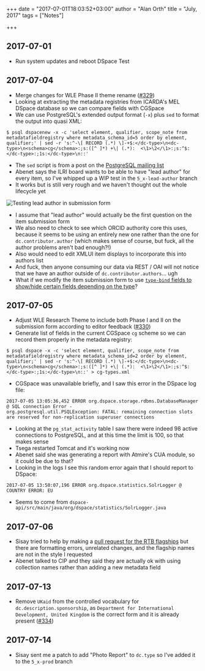 +++
date = "2017-07-01T18:03:52+03:00"
author = "Alan Orth"
title = "July, 2017"
tags = ["Notes"]

+++
## 2017-07-01

- Run system updates and reboot DSpace Test

## 2017-07-04

- Merge changes for WLE Phase II theme rename ([#329](https://github.com/ilri/DSpace/pull/329))
- Looking at extracting the metadata registries from ICARDA's MEL DSpace database so we can compare fields with CGSpace
- We can use PostgreSQL's extended output format (`-x`) plus `sed` to format the output into quasi XML:

<!--more-->

```
$ psql dspacenew -x -c 'select element, qualifier, scope_note from metadatafieldregistry where metadata_schema_id=5 order by element, qualifier;' | sed -r 's:^-\[ RECORD (.*) \]-+$:</dc-type>\n<dc-type>\n<schema>cg</schema>:;s:([^ ]*) +\| (.*):  <\1>\2</\1>:;s:^$:</dc-type>:;1s:</dc-type>\n::'
```

- The `sed` script is from a post on the [PostgreSQL mailing list](https://www.postgresql.org/message-id/437E44A5.508%40ultimeth.com)
- Abenet says the ILRI board wants to be able to have "lead author" for every item, so I've whipped up a WIP test in the `5_x-lead-author` branch
- It works but is still very rough and we haven't thought out the whole lifecycle yet

![Testing lead author in submission form](/cgspace-notes/2017/07/lead-author-test.png)

- I assume that "lead author" would actually be the first question on the item submission form
- We also need to check to see which ORCID authority core this uses, because it seems to be using an entirely new one rather than the one for `dc.contributor.author` (which makes sense of course, but fuck, all the author problems aren't bad enough?!)
- Also would need to edit XMLUI item displays to incorporate this into authors list
- And fuck, then anyone consuming our data via REST / OAI will not notice that we have an author outside of `dc.contributor.authors`... ugh
- What if we modify the item submission form to use [`type-bind` fields to show/hide certain fields depending on the type](https://wiki.duraspace.org/display/DSDOC5x/Submission+User+Interface#SubmissionUserInterface-ItemtypeBasedMetadataCollection)?

## 2017-07-05

- Adjust WLE Research Theme to include both Phase I and II on the submission form according to editor feedback ([#330](https://github.com/ilri/DSpace/pull/330))
- Generate list of fields in the current CGSpace `cg` scheme so we can record them properly in the metadata registry:

```
$ psql dspace -x -c 'select element, qualifier, scope_note from metadatafieldregistry where metadata_schema_id=2 order by element, qualifier;' | sed -r 's:^-\[ RECORD (.*) \]-+$:</dc-type>\n<dc-type>\n<schema>cg</schema>:;s:([^ ]*) +\| (.*):  <\1>\2</\1>:;s:^$:</dc-type>:;1s:</dc-type>\n::' > cg-types.xml
```

- CGSpace was unavailable briefly, and I saw this error in the DSpace log file:

```
2017-07-05 13:05:36,452 ERROR org.dspace.storage.rdbms.DatabaseManager @ SQL connection Error -
org.postgresql.util.PSQLException: FATAL: remaining connection slots are reserved for non-replication superuser connections
```

- Looking at the `pg_stat_activity` table I saw there were indeed 98 active connections to PostgreSQL, and at this time the limit is 100, so that makes sense
- Tsega restarted Tomcat and it's working now
- Abenet said she was generating a report with Atmire's CUA module, so it could be due to that?
- Looking in the logs I see this random error again that I should report to DSpace:

```
2017-07-05 13:50:07,196 ERROR org.dspace.statistics.SolrLogger @ COUNTRY ERROR: EU
```

- Seems to come from `dspace-api/src/main/java/org/dspace/statistics/SolrLogger.java`

## 2017-07-06

- Sisay tried to help by making a [pull request for the RTB flagships](https://github.com/ilri/DSpace/pull/331) but there are formatting errors, unrelated changes, and the flagship names are not in the style I requested
- Abenet talked to CIP and they said they are actually ok with using collection names rather than adding a new metadata field

## 2017-07-13

- Remove `UKaid` from the controlled vocabulary for `dc.description.sponsorship`, as `Department for International Development, United Kingdom` is the correct form and it is already present ([#334](https://github.com/ilri/DSpace/pull/334))

## 2017-07-14

- Sisay sent me a patch to add "Photo Report" to `dc.type` so I've added it to the `5_x-prod` branch
